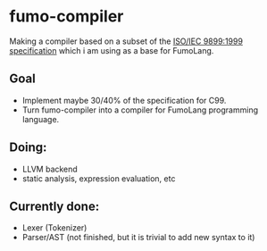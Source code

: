 # fumo-compiler
Making a compiler based on a subset of the [ISO/IEC 9899:1999 specification](https://www.open-std.org/jtc1/sc22/WG14/www/docs/n1256.pdf) which i am using as a base for FumoLang.

## Goal
- Implement maybe 30/40% of the specification for C99.
- Turn fumo-compiler into a compiler for FumoLang programming language.
## Doing:
- LLVM backend
- static analysis, expression evaluation, etc
## Currently done:
- Lexer (Tokenizer)
- Parser/AST (not finished, but it is trivial to add new syntax to it)
